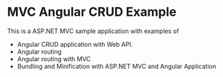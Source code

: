 # MVC Angular CRUD Example

This is a ASP<span>.NET MVC sample application with examples of 

* Angular CRUD application with Web API.
* Angular routing
* Angular routing with MVC
* Bundling and Minification with ASP<span>.NET MVC and Angular Application

